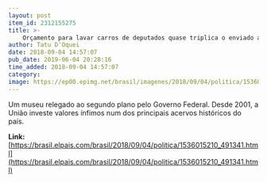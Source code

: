 ```yaml
---
layout: post
item_id: 2312155275
title: >-
    Orçamento para lavar carros de deputados quase triplica o enviado a Museu Nacional
author: Tatu D'Oquei
date: 2018-09-04 14:57:07
pub_date: 2019-06-04 20:28:16
time_added: 2018-09-04 14:57:07
category: 
image: https://ep00.epimg.net/brasil/imagenes/2018/09/04/politica/1536015210_491341_1536018582_rrss_normal.jpg
---
```


Um museu relegado ao segundo plano pelo Governo Federal. Desde 2001, a União investe valores ínfimos num dos principais acervos históricos do país.

**Link:** [https://brasil.elpais.com/brasil/2018/09/04/politica/1536015210_491341.html](https://brasil.elpais.com/brasil/2018/09/04/politica/1536015210_491341.html)

